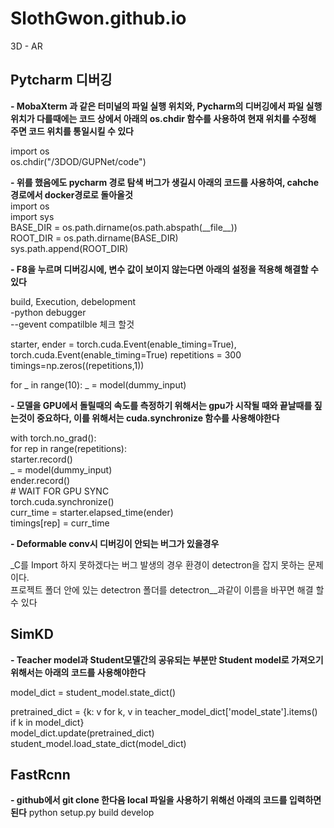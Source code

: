 # SlothGwon.github.io
3D - AR



## Pytcharm 디버깅


**- MobaXterm 과 같은 터미널의 파일 실행 위치와, Pycharm의 디버깅에서 파일 실행 위치가 다를때에는 코드 상에서 아래의 os.chdir 함수를 사용하여 현재 위치를 수정해 주면 코드 위치를 통일시킬 수 있다**

import os\
os.chdir("/3DOD/GUPNet/code")

**- 위를 했음에도 pycharm 경로 탐색 버그가 생길시 아래의 코드를 사용하여, cahche경로에서 docker경로로 돌아올것**  
import os\
import sys\
BASE_DIR = os.path.dirname(os.path.abspath(\_\_file\_\_))\
ROOT_DIR = os.path.dirname(BASE_DIR)\
sys.path.append(ROOT_DIR)



**- F8을 누르며 디버깅시에, 변수 값이 보이지 않는다면 아래의 설정을 적용해 해결할 수 있다**

build, Execution, debelopment\
-python debugger\
--gevent compatilble 체크 할것




starter, ender = torch.cuda.Event(enable_timing=True), torch.cuda.Event(enable_timing=True)
repetitions = 300
timings=np.zeros((repetitions,1))

for _ in range(10):
    _ = model(dummy_input)
    

**- 모델을 GPU에서 돌릴때의 속도를 측정하기 위해서는 gpu가 시작될 때와 끝날때를 짚는것이 중요하다, 이를 위해서는 cuda.synchronize 함수를 사용해야한다**  

with torch.no_grad():  
    for rep in range(repetitions):  
        starter.record()  
        _ = model(dummy_input)  
        ender.record()  
        # WAIT FOR GPU SYNC  
        torch.cuda.synchronize()  
        curr_time = starter.elapsed_time(ender)  
        timings[rep] = curr_time  



**- Deformable conv시 디버깅이 안되는 버그가 있을경우**  

_C를 Import 하지 못하겠다는 버그 발생의 경우 환경이 detectron을 잡지 못하는 문제이다.  
프로젝트 폴더 안에 있는 detectron 폴더를 detectron__과같이 이름을 바꾸면 해결 할 수 있다



## SimKD  

**- Teacher model과 Student모델간의 공유되는 부분만 Student model로 가져오기 위해서는 아래의 코드를 사용해야한다**

model_dict = student_model.state_dict()  

pretrained_dict = {k: v for k, v in teacher_model_dict['model_state'].items() if k in model_dict}  
model_dict.update(pretrained_dict)  
student_model.load_state_dict(model_dict)  


## FastRcnn

**- github에서 git clone 한다음 local 파일을 사용하기 위해선 아래의 코드를 입력하면 된다**
python setup.py build develop  





